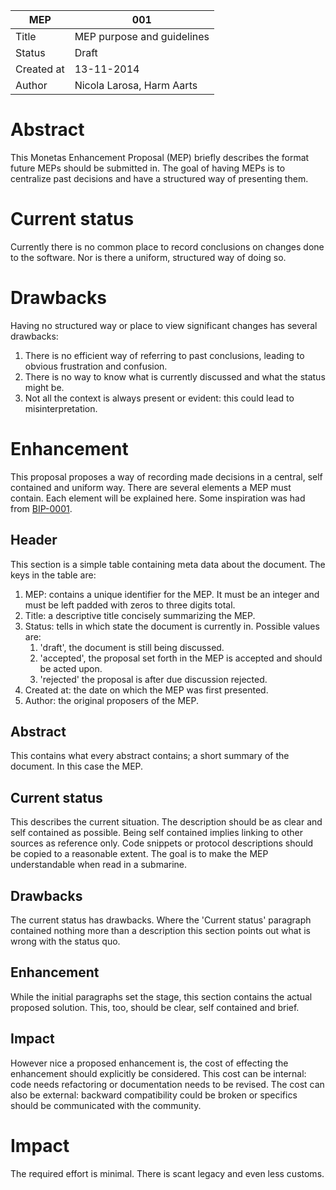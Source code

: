 
MEP | 001
--- | ---
Title | MEP purpose and guidelines
Status | Draft
Created at | 13-11-2014
Author | Nicola Larosa, Harm Aarts

# Abstract

This Monetas Enhancement Proposal (MEP) briefly describes the format future
MEPs should be submitted in. The goal of having MEPs is to centralize past
decisions and have a structured way of presenting them.

# Current status

Currently there is no common place to record conclusions on changes done to the
software. Nor is there a uniform, structured way of doing so.

# Drawbacks

Having no structured way or place to view significant changes has several
drawbacks:

1. There is no efficient way of referring to past conclusions, leading to
   obvious frustration and confusion.
2. There is no way to know what is currently discussed and what the status
   might be.
3. Not all the context is always present or evident: this could lead to
   misinterpretation.

# Enhancement

This proposal proposes a way of recording made decisions in a central, self
contained and uniform way. There are several elements a MEP must contain. Each
element will be explained here.
Some inspiration was had from
[BIP-0001](https://github.com/bitcoin/bips/blob/master/bip-0001.mediawiki).

## Header

This section is a simple table containing meta data about the document. The
keys in the table are:

1. MEP: contains a unique identifier for the MEP. It must be an integer and
must be left padded with zeros to three digits total.
2. Title: a descriptive title concisely summarizing the MEP.
3. Status: tells in which state the document is currently in. Possible values
   are:
   1. 'draft', the document is still being discussed.
   2. 'accepted', the proposal set forth in the MEP is accepted and should be
   acted upon.
   3. 'rejected' the proposal is after due discussion rejected.
4. Created at: the date on which the MEP was first presented.
5. Author: the original proposers of the MEP.

## Abstract

This contains what every abstract contains; a short summary of the document. In
this case the MEP.

## Current status

This describes the current situation. The description should be as clear and
self contained as possible.
Being self contained implies linking to other sources as reference only. Code
snippets or protocol descriptions should be copied to a reasonable extent. The
goal is to make the MEP understandable when read in a submarine.

## Drawbacks

The current status has drawbacks. Where the 'Current status' paragraph
contained nothing more than a description this section points out what is
wrong with the status quo.

## Enhancement

While the initial paragraphs set the stage, this section contains the actual
proposed solution. This, too, should be clear, self contained and brief.

## Impact

However nice a proposed enhancement is, the cost of effecting the enhancement
should explicitly be considered. This cost can be internal: code needs
refactoring or documentation needs to be revised. The cost can also be
external: backward compatibility could be broken or specifics should be
communicated with the community.

# Impact

The required effort is minimal. There is scant legacy and even less customs.
